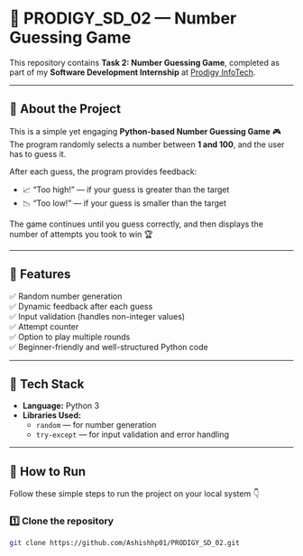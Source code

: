 # 🎯 PRODIGY_SD_02 — Number Guessing Game  

This repository contains **Task 2: Number Guessing Game**, completed as part of my **Software Development Internship** at [Prodigy InfoTech](https://prodigyinfotech.dev/).  

---

## 🧩 **About the Project**

This is a simple yet engaging **Python-based Number Guessing Game** 🎮  
The program randomly selects a number between **1 and 100**, and the user has to guess it.  

After each guess, the program provides feedback:
- 📈 “Too high!” — if your guess is greater than the target  
- 📉 “Too low!” — if your guess is smaller than the target  

The game continues until you guess correctly, and then displays the number of attempts you took to win 🏆  

---

## 🧠 **Features**
✅ Random number generation  
✅ Dynamic feedback after each guess  
✅ Input validation (handles non-integer values)  
✅ Attempt counter  
✅ Option to play multiple rounds  
✅ Beginner-friendly and well-structured Python code  

---

## 🧰 **Tech Stack**
- **Language:** Python 3  
- **Libraries Used:**  
  - `random` — for number generation  
  - `try-except` — for input validation and error handling  

---

## 🚀 **How to Run**
Follow these simple steps to run the project on your local system 👇  

### 1️⃣ Clone the repository  
```bash
git clone https://github.com/Ashishhp01/PRODIGY_SD_02.git
